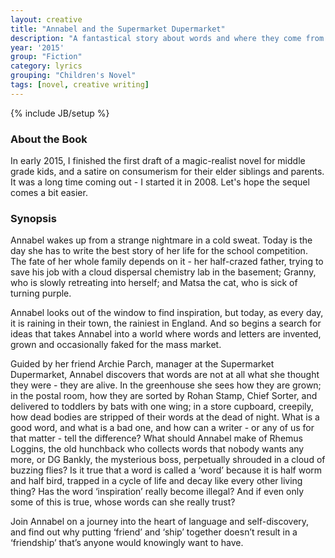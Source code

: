 ```yaml
---
layout: creative
title: "Annabel and the Supermarket Dupermarket"
description: "A fantastical story about words and where they come from - for children and their adults"
year: '2015'
group: "Fiction"
category: lyrics
grouping: "Children's Novel"
tags: [novel, creative writing]
---
```

{% include JB/setup %}
<h3>About the Book</h3>
In early 2015, I finished the first draft of a magic-realist novel for middle grade kids, and a satire on consumerism for their elder siblings and parents. It was a long time coming out - I started it in 2008. Let's hope the sequel comes a bit easier.

<h3>Synopsis</h3>
Annabel wakes up from a strange nightmare in a cold sweat. Today is the day she has to write the best story of her life for the school competition. The fate of her whole family depends on it - her half-crazed father, trying to save his job with a cloud dispersal chemistry lab in the basement; Granny, who is slowly retreating into herself; and Matsa the cat, who is sick of turning purple. 

Annabel looks out of the window to find inspiration, but today, as every day, it is raining in their town, the rainiest in England. And so begins a search for ideas that takes Annabel into a world where words and letters are invented, grown and occasionally faked for the mass market.

Guided by her friend Archie Parch, manager at the Supermarket Dupermarket, Annabel discovers that words are not at all what she thought they were - they are alive. In the greenhouse she sees how they are grown; in the postal room, how they are sorted by Rohan Stamp, Chief Sorter, and delivered to toddlers by bats with one wing; in a store cupboard, creepily, how dead bodies are stripped of their words at the dead of night. What is a good word, and what is a bad one, and how can a writer - or any of us for that matter - tell the difference? What should Annabel make of Rhemus Loggins, the old hunchback who collects words that nobody wants any more, or DG Bankly, the mysterious boss, perpetually shrouded in a cloud of buzzing flies? Is it true that a word is called a ‘word’ because it is half worm and half bird, trapped in a cycle of life and decay like every other living thing? Has the word ‘inspiration’ really become illegal? And if even only some of this is true, whose words can she really trust?

Join Annabel on a journey into the heart of language and self-discovery, and find out why putting ‘friend’ and ‘ship’ together doesn’t result in a ‘friendship’ that’s anyone would knowingly want to have.